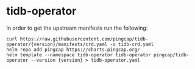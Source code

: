 # tidb-operator
In order to get the upstream manifests run the following:
```
curl https://raw.githubusercontent.com/pingcap/tidb-operator/{version}/manifests/crd.yaml -o tidb-crd.yaml
helm repo add pingcap https://charts.pingcap.org/
helm template --namespace tidb-operator tidb-operator pingcap/tidb-operator --version {version} > tidb-operator.yaml
```
